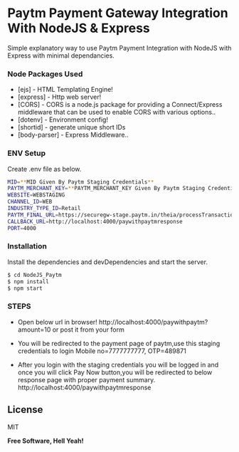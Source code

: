 # Paytm Payment Gateway Integration With NodeJS & Express


Simple explanatory way to use Paytm Payment Integration with NodeJS with Express with minimal dependancies.

### Node Packages Used
* [ejs] - HTML Templating Engine!
* [express] - Http web server!
* [CORS] - CORS is a node.js package for providing a Connect/Express middleware that can be used to enable CORS with various options..
* [dotenv] - Environment config!
* [shortid] - generate unique short IDs
* [body-parser] - Express Middleware..

### ENV Setup
Create .env file as below.

```sh
MID=**MID Given By Paytm Staging Credentials**
PAYTM_MERCHANT_KEY=**PAYTM_MERCHANT_KEY Given By Paytm Staging Credentials**
WEBSITE=WEBSTAGING
CHANNEL_ID=WEB
INDUSTRY_TYPE_ID=Retail
PAYTM_FINAL_URL=https://securegw-stage.paytm.in/theia/processTransaction
CALLBACK_URL=http://localhost:4000/paywithpaytmresponse
PORT=4000
```



### Installation
Install the dependencies and devDependencies and start the server.

```sh
$ cd NodeJS_Paytm
$ npm install
$ npm start
```

### STEPS
* Open below url in browser!
http://localhost:4000/paywithpaytm?amount=10 or post it from your form

* You will be redirected to the payment page of paytm,use this staging credentials to login
Mobile no=7777777777,
OTP=489871

* After you login with the staging credentials you will be logged in and once you will click Pay Now button,you will be redirected to below response page with proper payment summary.
http://localhost:4000/paywithpaytmresponse

License
----

MIT


**Free Software, Hell Yeah!**


